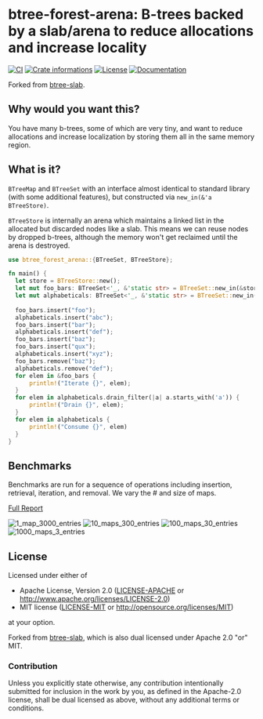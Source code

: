 # btree-forest-arena: B-trees backed by a slab/arena to reduce allocations and increase locality

[![CI](https://github.com/Jakobeha/btree-store/workflows/CI/badge.svg)](https://github.com/Jakobeha/btree-store/actions)
[![Crate informations](https://img.shields.io/crates/v/btree-store.svg?style=flat-square)](https://crates.io/crates/btree-store)
[![License](https://img.shields.io/crates/l/btree-store.svg?style=flat-square)](https://github.com/Jakobeha/btree-store#license)
[![Documentation](https://img.shields.io/badge/docs-latest-blue.svg?style=flat-square)](https://docs.rs/btree-store)

Forked from [btree-slab](https://github.com/timothee-haudebourg/btree-slab).

## Why would you want this?

You have many b-trees, some of which are very tiny, and want to reduce allocations and increase localization by storing them all in the same memory region.

## What is it?

`BTreeMap` and `BTreeSet` with an interface almost identical to standard library (with some additional features), but constructed via `new_in(&'a BTreeStore)`.

`BTreeStore` is internally an arena which maintains a linked list in the allocated but discarded nodes like a slab. This means we can reuse nodes by dropped b-trees, although the memory won't get reclaimed until the arena is destroyed.

```rust
use btree_forest_arena::{BTreeSet, BTreeStore};

fn main() {
  let store = BTreeStore::new();
  let mut foo_bars: BTreeSet<'_, &'static str> = BTreeSet::new_in(&store);
  let mut alphabeticals: BTreeSet<'_, &'static str> = BTreeSet::new_in(&store);
  
  foo_bars.insert("foo");
  alphabeticals.insert("abc");
  foo_bars.insert("bar");
  alphabeticals.insert("def");
  foo_bars.insert("baz");
  foo_bars.insert("qux");
  alphabeticals.insert("xyz");
  foo_bars.remove("baz");
  alphabeticals.remove("def");
  for elem in &foo_bars {
      println!("Iterate {}", elem);
  }
  for elem in alphabeticals.drain_filter(|a| a.starts_with('a')) {
      println!("Drain {}", elem);
  }
  for elem in alphabeticals {
      println!("Consume {}", elem)
  }
}
```

## Benchmarks

Benchmarks are run for a sequence of operations including insertion, retrieval, iteration, and removal. We vary the # and size of maps.

[Full Report](criterion/report/index.html)

![1_map_3000_entries](criterion/1_map_3000_entries/report/violin.svg)
![10_maps_300_entries](criterion/10_maps_3000_entries/report/violin.svg)
![100_maps_30_entries](criterion/100_maps_3000_entries/report/violin.svg)
![1000_maps_3_entries](criterion/1000_maps_3000_entries/report/violin.svg)

## License

Licensed under either of

 * Apache License, Version 2.0 ([LICENSE-APACHE](LICENSE-APACHE) or http://www.apache.org/licenses/LICENSE-2.0)
 * MIT license ([LICENSE-MIT](LICENSE-MIT) or http://opensource.org/licenses/MIT)

at your option.

Forked from [btree-slab](https://github.com/timothee-haudebourg/btree-slab), which is also dual licensed under Apache 2.0 "or" MIT.

### Contribution

Unless you explicitly state otherwise, any contribution intentionally submitted for inclusion in the work by you, as defined in the Apache-2.0 license, shall be dual licensed as above, without any additional terms or conditions.
